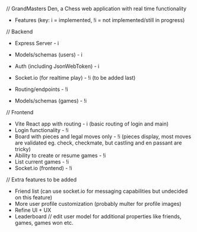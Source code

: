 // GrandMasters Den, a Chess web application with real time functionality

- Features (key: i = implemented, !i = not implemented/still in progress)

// Backend

- Express Server - i
- Models/schemas (users) - i
- Auth (including JsonWebToken) - i

- Socket.io (for realtime play) - !i (to be added last)
- Routing/endpoints - !i
- Models/schemas (games) - !i

// Frontend

- Vite React app with routing - i (basic routing of login and main)
- Login functionality - !i
- Board with pieces and legal moves only - !i (pieces display, most moves are validated eg. check, checkmate, but
  castling and en passant are tricky)
- Ability to create or resume games - !i
- List current games - !i
- Socket.io (frontend) - !i

// Extra features to be added

- Friend list (can use socket.io for messaging capabilities but undecided on this feature)
- More user profile customization (probably multer for profile images)
- Refine UI + UX
- Leaderboard // edit user model for additional properties like friends, games, games won etc.

